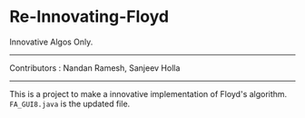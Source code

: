 # Re-Innovating-Floyd
Innovative Algos Only.

---

Contributors : Nandan Ramesh, Sanjeev Holla

---

This is a project to make a innovative implementation of Floyd's algorithm. `FA_GUI8.java` is the updated file.
